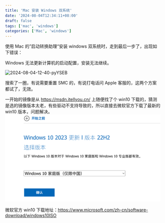 ```yaml
---
title: 'Mac 安装 Windows 双系统'
date: '2024-08-04T12:34:11+08:00'
draft: false
tags: ['mac', 'windows']
categories: ['Mac', 'windows']
---
```



使用 Mac 的”启动转换助理“安装 windows 双系统时，走到最后一步了，出现如下错误：

Windows 无法更新计算机的启动配置，安装无法继续。

![2024-08-04-12-40-pyYSEB](https://raw.githubusercontent.com/zzkrix/blog-images/main/assets/2024-08-04-12-40-pyYSEB.png)

搜索了一圈，有说需要重置 SMC 的，有说打电话问 Apple 客服的，这两个方案都试了，无效。

一开始的镜像是从 <https://msdn.itellyou.cn/> 上随便找了个 win10 下载的，猜测是选的镜像版本太老，有些驱动不支持导致的，所以直接去微软官方下载了最新的 win10 版本，问题解决。
![2024-08-04-12-57-bkHJ7q](https://raw.githubusercontent.com/zzkrix/blog-images/main/assets/2024-08-04-12-57-bkHJ7q.png)

微软官方 win10 下载地址：<https://www.microsoft.com/zh-cn/software-download/windows10ISO>
